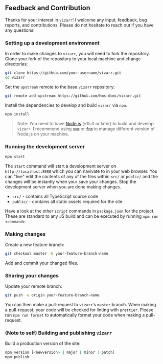 ## Feedback and Contribution

Thanks for your interest in `vizarr`! I welcome any input, feedback, bug reports, and contributions. 
Please do not hesitate to reach out if you have any questions!

### Setting up a development environment

In order to make changes to `vizarr`, you will need to fork the repository. Clone your fork
of the repository to your local machine and change directories:

```bash
git clone https://github.com/your-username/vizarr.git
cd vizarr
``` 

Set the `upstream` remote to the base `vizarr` repository:

```bash
git remote add upstream https://github.com/hms-dbmi/vizarr.git
```

Install the dependencies to develop and build `vizarr` via `npm`. 

```bash
npm install 
```

> Note: You need to have [Node.js](https://nodejs.org/en/) (v15.0 or later) to build
> and develop `vizarr`. I recommend using [`nvm`](https://github.com/nvm-sh/nvm) or 
> [`fnm`](https://github.com/Schniz/fnm) to manage different version of Node.js
> on your machine.

### Running the development server

```bash
npm start
```

The `start` command will start a development server on `http://localhost:8080` which you can navivate
to in your web browser. You can "live" edit the contents of any of the files within `src/` or `public/`
and the changes will be instantly when your save your changes. Stop the development server when you are 
done making changes.

- `src/` - contains all TypeScript source code
- `public/` - contains all static assets required for the site

Have a look at the other `script` commands in `package.json` for the project. These are standard to any JS
build and can be executed by running `npm run <command>`.

### Making changes

Create a new feature branch:

```bash
git checkout master -b your-feature-branch-name
```

Add and commit your changed files.

### Sharing your changes

Update your remote branch:

```bash
git push -u origin your-feature-branch-name
```

You can then make a pull-request to `vizarr`'s `master` branch. When making a pull-request, 
your code will be checked for linting with `prettier`. Please run `npm run format`
to automatically format your code when making a pull-request. 


### (Note to self) Building and publishing `vizarr`

Build a production version of the site:

```bash
npm version [<newversion> | major | minor | patch]
npm publish
```

